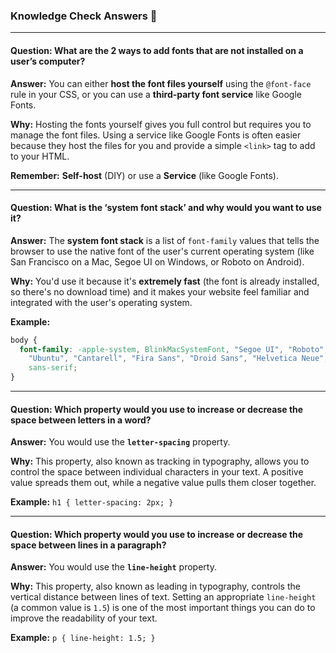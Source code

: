 ### Knowledge Check Answers 🎯

-----

#### Question: What are the 2 ways to add fonts that are not installed on a user’s computer?

**Answer:** You can either **host the font files yourself** using the `@font-face` rule in your CSS, or you can use a **third-party font service** like Google Fonts.

**Why:** Hosting the fonts yourself gives you full control but requires you to manage the font files. Using a service like Google Fonts is often easier because they host the files for you and provide a simple `<link>` tag to add to your HTML.

**Remember:** **Self-host** (DIY) or use a **Service** (like Google Fonts).

-----

#### Question: What is the ‘system font stack’ and why would you want to use it?

**Answer:** The **system font stack** is a list of `font-family` values that tells the browser to use the native font of the user's current operating system (like San Francisco on a Mac, Segoe UI on Windows, or Roboto on Android).

**Why:** You'd use it because it's **extremely fast** (the font is already installed, so there's no download time) and it makes your website feel familiar and integrated with the user's operating system.

**Example:**

```css
body {
  font-family: -apple-system, BlinkMacSystemFont, "Segoe UI", "Roboto", "Oxygen",
    "Ubuntu", "Cantarell", "Fira Sans", "Droid Sans", "Helvetica Neue",
    sans-serif;
}
```

-----

#### Question: Which property would you use to increase or decrease the space between letters in a word?

**Answer:** You would use the **`letter-spacing`** property.

**Why:** This property, also known as tracking in typography, allows you to control the space between individual characters in your text. A positive value spreads them out, while a negative value pulls them closer together.

**Example:** `h1 { letter-spacing: 2px; }`

-----

#### Question: Which property would you use to increase or decrease the space between lines in a paragraph?

**Answer:** You would use the **`line-height`** property.

**Why:** This property, also known as leading in typography, controls the vertical distance between lines of text. Setting an appropriate `line-height` (a common value is `1.5`) is one of the most important things you can do to improve the readability of your text.

**Example:** `p { line-height: 1.5; }`